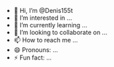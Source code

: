 - 👋 Hi, I’m @Denis155t
- 👀 I’m interested in ...
- 🌱 I’m currently learning ...
- 💞️ I’m looking to collaborate on ...
- 📫 How to reach me ...
- 😄 Pronouns: ...
- ⚡ Fun fact: ...

<!---
Denis155t/Denis155t is a ✨ special ✨ repository because its `README.md` (this file) appears on your GitHub profile.
You can click the Preview link to take a look at your changes.
--->
